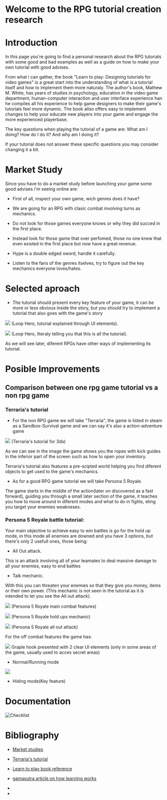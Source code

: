 # Welcome to the RPG tutorial creation research


# Introduction


In this page you're going to find a personal research about the RPG tutorials with some good and bad examples as well as a guide on how to make your own tutorial with good advises.

From what i can gather, the book "Learn to play: Designing tutorials for video games" is a great start into the understanding of what is a tutorial itself and how to implement them more naturaly. The author's book, Mathew M. White, has years of studies in psychology, education in the video game department, human-computer interaction and user interface experience han he compiles all his experience to help game designers to make their game's tutorials feel more dynamic. The book allso offers easy to implement changes to help your educate new players into your game and engage the more experienced playerbase.

The key questions when playing the tutorial of a game are: What am I doing? How do I do it? And why am I doing it?

If your tutorial does not answer these specific questions you may consider changing it a bit.

# Market Study

Since you have to do a market study before launching your game some good advises i'm seeing online are:

- First of all, inspect your own game, wich genres does it have?

- We are going for an RPG with clasic combat involving turns as mechanics.

- Do not look for those games everyone knows or why they did succed in the first place.

- Instead look for those game that over perfomed, those no one knew that even existed in the first place but now have a great revenue.

- Hype is a double edged sword, handle it carefully.

- Listen to the fans of the genres itselves, try to figure out the key mechanics everyone loves/hates.

# Selected aproach

- The tutorial should present every key feature of your game, it can be more or less obvious inside the story, but you should try to implement a tutorial that also goes with the game's story


![](images/LHCard.png)
(Loop Hero, tutorial explained through UI elements).

![](images/LHobvious.png)
(Loop Hero, literaly telling you that this is all the tutorial).

As we will see later, diferent RPGs have other ways of implementing its tutorial.


# Posible Improvements




## Comparison between one rpg game tutorial vs a non rpg game



### Terraria's tutorial



- For the non RPG game we will take "Terraria", the game is listed in steam as a Sandbox-Survival game and we can say it's also a action-adventure game


![](images/Tutorial_spawn.jpg)
(Terraria's tutorial for 3ds)

As we can see in the image the game shows you the ropes with kick guides in the inferior part of the screen such as how to open your inventory.

Terraria's tutorial also features a pre-scipted world helping you find diferent objects to get used to the game's mechanics.

- As for a good RPG game tutorial we will take Persona 5 Royale.

The game starts in the middle of the action(later on discovered as a fast forward), guiding you through a small later section of the game, it teaches you how to move around in diferent modes and what to do in fights, eting you target your enemies weakneses.

### Persona 5 Royale battle tutorial:

Your main objective to achieve easy to win battles is go for the hold up mode, in this mode all enemies are downed and you have 3 options, but there's only 2 usefull ones, those being:

- All Out attack.

This is an attack involving all of your teamates to deal massive damage to all your enemies, easy to end battles

- Talk mechanic.

With this you can threaten your enemies so that they give you money, items or their own power. (This mechanic is not seen in the tutorial as it is intended to let you see the All out attack).


![](images/P5R_combat.png)
(Persona 5 Royale main combat features)


![](images/P5R_Hold_Ups.png)
(Persona 5 Royale hold ups mechanic)



![](images/P5R_All_Out.png)
(Persona 5 Royale all out attack)


For the off combat features the game has:


![](images/P5R_Graple.jpg)
Graple hook presented with 2 clear UI elements (only in some areas of the game, usually used to acces secret areas)

- Normal/Running mode


![](images/P5R_Hide.jpg)
- Hiding mode(Key feature)

# Documentation



![Checklist]()


# Bibliography

- [Market studies](https://howtomarketagame.com/2019/12/11/how-i-do-competitive-analysis-for-my-game/)

- [Terraria's tutorial](https://terraria.gamepedia.com/Tutorial)

- [Learn to play book reference](https://www.routledge.com/Learn-to-Play-Designing-Tutorials-for-Video-Games/White/p/book/9781482220193)

- [gamasutra article on how learning works](https://www.gamasutra.com/blogs/JoshBycer/20161011/283049/How_to_Improve_Education_via_Game_Tutorials.php)

-

-
